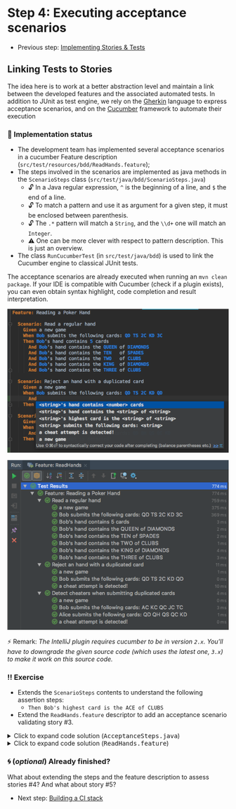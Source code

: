 # Step 4: Executing acceptance scenarios

  * Previous step: [Implementing Stories & Tests](./step3.md)

## Linking Tests to Stories

The idea here is to work at a better abstraction level and maintain a link between the developed features and the associated automated tests. In addition to JUnit as test engine, we rely on the [Gherkin](https://docs.cucumber.io/gherkin/reference/) language to express acceptance scenarios, and on the [Cucumber](https://cucumber.io/) framework to automate their execution

### :rotating_light: Implementation status

  - The development team has implemented several acceptance scenarios in a cucumber Feature description (`src/test/resources/bdd/ReadHands.feature`);
  - The steps involved in the scenarios are implemented as java methods in the `ScenarioSteps` class (`src/test/java/bdd/ScenarioSteps.java`)
    - :unlock: In a Java regular expression, `^` is the beginning of a line, and `$` the end of a line. 
    - :unlock: To match a pattern and use it as argument for a given step, it must be enclosed between parenthesis. 
    - :unlock: The `.*` pattern will match a `String`, and the `\\d+` one will match an `Integer`.
    - :warning: One can be more clever with respect to pattern description. This is just an overview.
  - The class `RunCucumberTest` (in `src/test/java/bdd`) is used to link the Cucumber engine to classical JUnit tests.

The acceptance scenarios are already executed when running an `mvn clean package`. If your IDE is compatible with Cucumber (check if a plugin exists), you can even obtain syntax highlight, code completion and result interpretation.

<div align="center">

![Support in IntelliJ for syntax](../pics/cucumber_syntax.png)

![Support in IntelliJ for result presentation](../pics/cucumber_intellij.png)

</div> 

:zap: Remark: _The IntelliJ plugin requires cucumber to be in version `2.x`. You'll have to downgrade the given source code (which uses the latest one, `3.x`) to make it work on this source code._

### :bangbang: Exercise

  - Extends the `ScenarioSteps` contents to understand the following assertion steps: 
    - `Then Bob's highest card is the ACE of CLUBS`
  - Extend the `ReadHands.feature` descriptor to add an acceptance scenario validating story #3.

<details>
	<summary>Click to expand code solution (<tt>AcceptanceSteps.java</tt>)</summary>
	
```java
@Then("^(.*)'s highest card is the (.*) of (.*)$")
public void checkHighestCard(String thePlayer, String value, String suit) {
    CardValue v = CardValue.valueOf(value.trim());
    Suit s = Suit.valueOf(suit.trim());
    Card theCard = new Card(v.getSymbol()+""+s.getSymbol());
    Card max = Collections.max(theGame.getByPlayer(thePlayer).getCards());
    assertEquals(theCard, max);
}
```	
	
</details>	  

<details>
	<summary>Click to expand code solution (<tt>ReadHands.feature</tt>)</summary>
	
```cucumber
Scenario: Identify the highest card in an hand
  Given a new game
  When Bob submits the following cards: AC KC QC JC TC
  Then Bob's highest card is the ACE of CLUBS
```	

</details>	 


### :cyclone: (_optional_) Already finished? 

What about extending the steps and the feature description to assess stories #4? And what about story #5?


  * Next step: [Building a CI stack](./step5.md)
